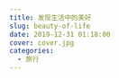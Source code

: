 ```yaml
---
title: 发现生活中的美好
slug: beauty-of-life
date: 2019-12-31 01:18:00
cover: cover.jpg
categories:
  - 旅行
---
```


<!-- TODO: -->
